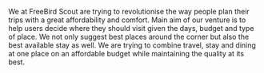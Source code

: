 We at FreeBird Scout are trying to revolutionise the way people plan their trips with a great affordability and comfort. Main aim of our venture is to help users decide where they should visit given the days, budget and type of place. We not only suggest best places around the corner but also the best available stay as well. We are trying to combine travel, stay and dining at one place on an affordable budget while maintaining the quality at its best.
